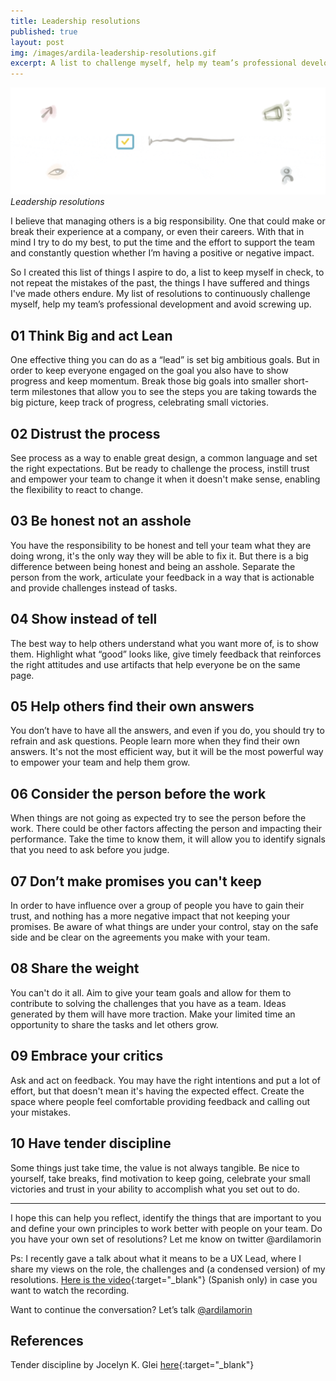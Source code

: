 ```yaml
---
title: Leadership resolutions
published: true
layout: post
img: /images/ardila-leadership-resolutions.gif
excerpt: A list to challenge myself, help my team’s professional development and avoid screwing up.
---
```

![Creating your UX career map](/images/ardila-leadership-resolutions.gif)*Leadership resolutions*

I believe that managing others is a big responsibility. One that could make or break their experience at a company, or even their careers. With that in mind I try to do my best, to put the time and the effort to support the team and constantly question whether I’m having a positive or negative impact.

So I created this list of things I aspire to do, a list to keep myself in check, to not repeat the mistakes of the past, the things I have suffered and things I've made others endure. My list of resolutions to continuously challenge myself, help my team’s professional development and avoid screwing up.

## 01 Think Big and act Lean

One effective thing you can do as a “lead” is set big ambitious goals. But in order to keep everyone engaged on the goal you also have to show progress and keep momentum. Break those big goals into smaller short-term milestones that allow you to see the steps you are taking towards the big picture, keep track of progress, celebrating small victories.

## 02 Distrust the process

See process as a way to enable great design, a common language and set the right expectations. But be ready to challenge the process, instill trust and empower your team to change it when it doesn't make sense, enabling the flexibility to react to change.

## 03 Be honest not an asshole

You have the responsibility to be honest and tell your team what they are doing wrong, it's the only way they will be able to fix it. But there is a big difference between being honest and being an asshole. Separate the person from the work, articulate your feedback in a way that is actionable and provide challenges instead of tasks.

## 04 Show instead of tell

The best way to help others understand what you want more of, is to show them. Highlight what “good” looks like, give timely feedback that reinforces the right attitudes and use artifacts that help everyone be on the same page.

## 05 Help others find their own answers

You don’t have to have all the answers, and even if you do, you should try to refrain and ask questions. People learn more when they find their own answers. It's not the most efficient way, but it will be the most powerful way to empower your team and help them grow.

## 06 Consider the person before the work

When things are not going as expected try to see the person before the work. There could be other factors affecting the person and impacting their performance. Take the time to know them, it will allow you to identify signals that you need to ask before you judge.

## 07 Don’t make promises you can't keep

In order to have influence over a group of people you have to gain their trust, and nothing has a more negative impact that not keeping your promises. Be aware of what things are under your control, stay on the safe side and be clear on the agreements you make with your team.

## 08 Share the weight

You can't do it all. Aim to give your team goals and allow for them to contribute to solving the challenges that you have as a team. Ideas generated by them will have more traction. Make your limited time an opportunity to share the tasks and let others grow.

## 09 Embrace your critics

Ask and act on feedback. You may have the right intentions and put a lot of effort, but that doesn't mean it's having the expected effect. Create the space where people feel comfortable providing feedback and calling out your mistakes.

## 10 Have tender discipline

Some things just take time, the value is not always tangible. Be nice to yourself, take breaks, find motivation to keep going, celebrate your small victories and trust in your ability to accomplish what you set out to do.

---

I hope this can help you reflect, identify the things that are important to you and define your own principles to work better with people on your team. Do you have your own set of resolutions? Let me know on twitter @ardilamorin 

Ps: I recently gave a talk about what it means to be a UX Lead, where I share my views on the role, the challenges and (a condensed version) of my resolutions. [Here is the video](https://vimeo.com/529312180/2216f0cf9f){:target="_blank"} (Spanish only) in case you want to watch the recording.

Want to continue the conversation? Let’s talk [@ardilamorin](https://twitter.com/ardilamorin)

## References

Tender discipline by Jocelyn K. Glei [here](https://hurryslowly.co/215-jocelyn-k-glei/){:target="_blank"}


